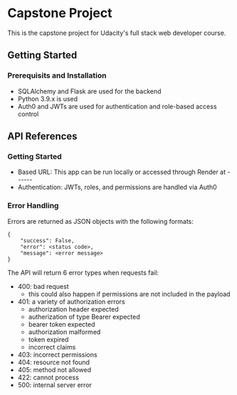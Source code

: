 # Capstone Project
This is the capstone project for Udacity's full stack web developer course.

## Getting Started
### Prerequisits and Installation
* SQLAlchemy and Flask are used for the backend
* Python 3.9.x is used
* Auth0 and JWTs are used for authentication and role-based access control

## API References

### Getting Started
* Based URL: This app can be run locally or accessed through Render at ------
* Authentication: JWTs, roles, and permissions are handled via Auth0

### Error Handling
Errors are returned as JSON objects with the following formats:
```
{
    "success": False,
    "error": <status code>,
    "message": <error message>
}
```
The API will return 6 error types when requests fail:
* 400: bad request
    * this could also happen if permissions are not included in the payload
* 401: a variety of authorization errors
    * authorization header expected
    * autherization of type Bearer expected
    * bearer token expected
    * authorization malformed
    * token expired
    * incorrect claims
* 403: incorrect permissions
* 404: resource not found
* 405: method not allowed
* 422: cannot process
* 500: internal server error